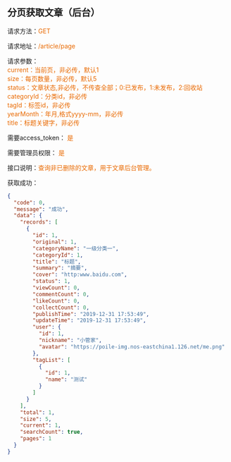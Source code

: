 ## 分页获取文章（后台）

<p>请求方法：<span style="color:#e96900">GET</p>
<p>请求地址：<span style="color:#e96900">/article/page</span></p>
<p>请求参数：
<br>
<span style="color:#e96900">current：当前页，非必传，默认1</span>
<br>
<span style="color:#e96900">size：每页数量，非必传，默认5</span>
<br>
<span style="color:#e96900">status：文章状态,非必传，不传查全部；0:已发布，1:未发布，2:回收站</span>
<br>
<span style="color:#e96900">categoryId：分类id，非必传</span>
<br>
<span style="color:#e96900">tagId：标签id，非必传</span>
<br>
<span style="color:#e96900">yearMonth：年月,格式yyyy-mm，非必传</span>
<br>
<span style="color:#e96900">title：标题关键字，非必传</span>

</p>
<p>需要access_token： <span style="color:#e96900">是</span></p>
<p>需要管理员权限： <span style="color:#e96900">是</span></p>
<p>接口说明：<span style="color:#e96900">查询非已删除的文章，用于文章后台管理。</span></p>
<p></p>

获取成功：
```json
{
  "code": 0,
  "message": "成功",
  "data": {
    "records": [
      {
        "id": 1,
        "original": 1,
        "categoryName": "一级分类一",
        "categoryId": 1,
        "title": "标题",
        "summary": "摘要",
        "cover": "http:www.baidu.com",
        "status": 1,
        "viewCount": 0,
        "commentCount": 0,
        "likeCount": 0,
        "collectCount": 0,
        "publishTime": "2019-12-31 17:53:49",
        "updateTime": "2019-12-31 17:53:49",
        "user": {
          "id": 1,
          "nickname": "小管家",
          "avatar": "https://poile-img.nos-eastchina1.126.net/me.png"
        },
        "tagList": [
          {
            "id": 1,
            "name": "测试"
          }
        ]
      }
    ],
    "total": 1,
    "size": 5,
    "current": 1,
    "searchCount": true,
    "pages": 1
  }
}
```
